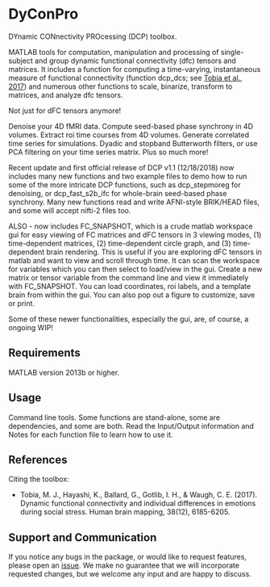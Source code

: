 # DyConPro
DYnamic CONnectivity PROcessing (DCP) toolbox.  

MATLAB tools for computation, manipulation and processing of single-subject and group dynamic functional connectivity (dfc) tensors and matrices.  It includes a function for computing a time-varying, instantaneous measure of functional connectivity (function dcp_dcs; see [Tobia et al., 2017](http://onlinelibrary.wiley.com/doi/10.1002/hbm.23821/full)) and numerous other functions to scale, binarize, transform to matrices, and analyze dfc tensors.

Not just for dFC tensors anymore!

Denoise your 4D fMRI data. Compute seed-based phase synchrony in 4D volumes. Extract roi time courses from 4D volumes. Generate correlated time series for simulations. Dyadic and stopband Butterworth filters, or use PCA filtering on your time series matrix. Plus so much more!

Recent update and first official release of DCP v1.1 (12/18/2018) now includes many new functions and two example files to demo how to run some of the more intricate DCP functions, such as dcp_stepmoreg for denoising, or dcp_fast_s2b_ifc for whole-brain seed-based phase synchrony. Many new functions read and write AFNI-style BRIK/HEAD files, and some will accept nifti-2 files too.

ALSO - now includes FC_SNAPSHOT, which is a crude matlab workspace gui for easy viewing of FC matrices and dFC tensors in 3 viewing modes, (1) time-dependent matrices, (2) time-dependent circle graph, and (3) time-dependent brain rendering. This is useful if you are exploring dFC tensors in matlab and want to view and scroll through time. It can scan the workspace for variables which you can then select to load/view in the gui. Create a new matrix or tensor variable from the command line and view it immediately with FC_SNAPSHOT. You can load coordinates, roi labels, and a template brain from within the gui. You can also pop out a figure to customize, save or print.

Some of these newer functionalities, especially the gui, are, of course, a ongoing WIP!

## Requirements
MATLAB version 2013b or higher.

## Usage
Command line tools. Some functions are stand-alone, some are dependencies, and some are both. Read the Input/Output information and Notes for each function file to learn how to use it. 

## References
Citing the toolbox:
- Tobia, M. J., Hayashi, K., Ballard, G., Gotlib, I. H., & Waugh, C. E. (2017). Dynamic functional connectivity and individual differences in emotions during social stress. Human brain mapping, 38(12), 6185-6205.

## Support and Communication
If you notice any bugs in the package, or would like to request features, please open an [issue](https://github.com/NBCLab/DyConPro/issues). We make no guarantee that we will incorporate requested changes, but we welcome any input and are happy to discuss.
